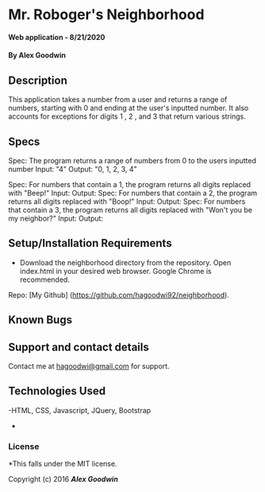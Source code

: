# Mr. Roboger's Neighborhood

#### Web application - 8/21/2020

#### By Alex Goodwin

## Description

This application takes a number from a user and returns a range of numbers, starting with 0 and ending at the user's inputted number. It also accounts for exceptions for digits 1 , 2 , and 3 that return various strings. 

## Specs

Spec: The program returns a range of numbers from 0 to the users inputted number
Input: "4"
Output: "0, 1, 2, 3, 4"

Spec: For numbers that contain a 1, the program returns all digits replaced with "Beep!"
Input:
Output:
Spec: For numbers that contain a 2, the program returns all digits replaced with "Boop!"
Input:
Output:
Spec: For numbers that contain a 3, the program returns all digits replaced with "Won't you be my neighbor?"
Input:
Output:

## Setup/Installation Requirements

* Download the neighborhood directory from the repository. Open index.html in your desired web browser. Google Chrome is recommended. 

Repo: [My Github] (https://github.com/hagoodwi92/neighborhood).


## Known Bugs



## Support and contact details

Contact me at hagoodwi@gmail.com for support. 

## Technologies Used

-HTML, CSS, Javascript, JQuery, Bootstrap

-

### License

*This falls under the MIT license. 

Copyright (c) 2016 **_Alex Goodwin_**